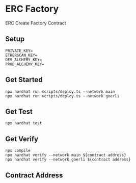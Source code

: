 # ERC Factory

ERC Create Factory Contract

## Setup

```
PRIVATE_KEY=
ETHERSCAN_KEY=
DEV_ALCHEMY_KEY=
PROD_ALCHEMY_KEY=
```

## Get Started

```
npx hardhat run scripts/deploy.ts --network main
npx hardhat run scripts/deploy.ts --network goerli
```

## Get Test

```
npx hardhat test
```

## Get Verify

```
npx compile
npx hardhat verify --network main ${contract address}
npx hardhat verify --network goerli ${contract address}
```

## Contract Address

```

```
